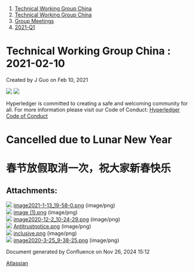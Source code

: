 1. [Technical Working Group China](index.html)
2. [Technical Working Group China](Technical-Working-Group-China_22151170.html)
3. [Group Meetings](Group-Meetings_22151180.html)
4. [2021-Q1](2021-Q1_22152659.html)

# Technical Working Group China : 2021-02-10

Created by J Guo on Feb 10, 2021

![](attachments/22152784/22152788.png?height=150) ![](attachments/22152784/22152789.png?height=150)

Hyperledger is committed to creating a safe and welcoming community for all. For more information please visit our Code of Conduct: [Hyperledger Code of Conduct](https://lf-hyperledger.atlassian.net/wiki/display/HYP/Hyperledger+Code+of+Conduct)

# Cancelled due to Lunar New Year

# 春节放假取消一次，祝大家新春快乐

## Attachments:

![](images/icons/bullet_blue.gif) [image2021-1-13\_19-58-0.png](attachments/22152784/22152785.png) (image/png)  
![](images/icons/bullet_blue.gif) [image (1).png](attachments/22152784/22152786.png) (image/png)  
![](images/icons/bullet_blue.gif) [image2020-12-2\_10-24-29.png](attachments/22152784/22152787.png) (image/png)  
![](images/icons/bullet_blue.gif) [Antitrustnotice.png](attachments/22152784/22152788.png) (image/png)  
![](images/icons/bullet_blue.gif) [inclusive.png](attachments/22152784/22152789.png) (image/png)  
![](images/icons/bullet_blue.gif) [image2020-3-25\_9-38-25.png](attachments/22152784/22152790.png) (image/png)

Document generated by Confluence on Nov 26, 2024 15:12

[Atlassian](http://www.atlassian.com/)
